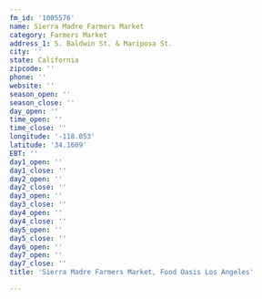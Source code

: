 ```yaml
---
fm_id: '1005576'
name: Sierra Madre Farmers Market
category: Farmers Market
address_1: S. Baldwin St. & Mariposa St.
city: ''
state: California
zipcode: ''
phone: ''
website: ''
season_open: ''
season_close: ''
day_open: ''
time_open: ''
time_close: ''
longitude: '-118.053'
latitude: '34.1609'
EBT: ''
day1_open: ''
day1_close: ''
day2_open: ''
day2_close: ''
day3_open: ''
day3_close: ''
day4_open: ''
day4_close: ''
day5_open: ''
day5_close: ''
day6_open: ''
day7_open: ''
day7_close: ''
title: 'Sierra Madre Farmers Market, Food Oasis Los Angeles'

---
```

